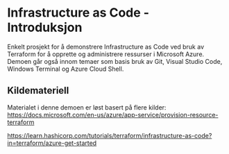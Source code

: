 # Infrastructure as Code - Introduksjon
Enkelt prosjekt for å demonstrere Infrastructure as Code ved bruk av Terraform for å opprette og administrere ressurser i Microsoft Azure.
Demoen går også innom temaer som basis bruk av Git, Visual Studio Code, Windows Terminal og Azure Cloud Shell.




## Kildemateriell
Materialet i denne demoen er løst basert på flere kilder:
https://docs.microsoft.com/en-us/azure/app-service/provision-resource-terraform

https://learn.hashicorp.com/tutorials/terraform/infrastructure-as-code?in=terraform/azure-get-started